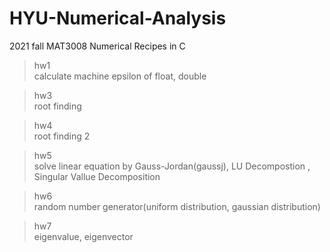 # HYU-Numerical-Analysis
2021 fall MAT3008
Numerical Recipes in C

> hw1   
> calculate machine epsilon of float, double

> hw3   
> root finding 

> hw4   
> root finding 2

> hw5    
> solve linear equation by Gauss-Jordan(gaussj), LU Decompostion , Singular Vallue Decomposition

> hw6    
> random number generator(uniform distribution, gaussian distribution)

> hw7   
> eigenvalue, eigenvector
